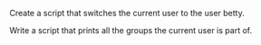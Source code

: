 Create a script that switches the current user to the user betty.

Write a script that prints all the groups the current user is part of.


